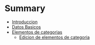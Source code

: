 # Summary

* [Introduccion](README.md)
* [Datos Basicos](chapter1.md)
* [Elementos de categorias](edicion-intro-de-categoria.md)
  * [Edicion de elementos de categoria](edicion-intro-de-categoria/edicion-de-elementos-de-categoria.md)

